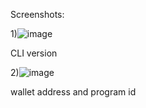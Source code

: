 Screenshots:

1)![image](https://github.com/user-attachments/assets/c1fb177d-802b-4221-b5de-ed485992f998)

CLI version

2)![image](https://github.com/user-attachments/assets/ded1d405-b779-4f87-ae8d-ff4b07fdd0c2)

wallet address and program id
